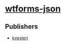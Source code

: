 # [wtforms-json](https://pypi.org/project/wtforms-json)



## Publishers
- [kvesteri](https://pypi.org/user/kvesteri)

